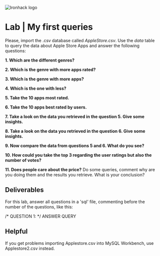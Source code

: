 ![Ironhack logo](https://i.imgur.com/1QgrNNw.png)

# Lab | My first queries


Please, import the .csv database called *AppleStore.csv*. Use the *data* table to query the data about Apple Store Apps and answer the following questions: 


**1. Which are the different genres?**

**2. Which is the genre with more apps rated?**

**3. Which is the genre with more apps?**

**4. Which is the one with less?**

**5. Take the 10 apps most rated.**

**6. Take the 10 apps best rated by users.**

**7. Take a look on the data you retrieved in the question 5. Give some insights.**

**8. Take a look on the data you retrieved in the question 6. Give some insights.**

**9. Now compare the data from questions 5 and 6. What do you see?**

**10. How could you take the top 3 regarding the user ratings but also the number of votes?**

**11. Does people care about the price?** Do some queries, comment why are you doing them and the results you retrieve. What is your conclusion?


## Deliverables 

For this lab, answer all questions in a 'sql' file, commenting before the number of the questions, like this:

/* QUESTION 1: */
ANSWER QUERY


## Helpful

If you get problems importing Applestore.csv into MySQL Workbench, use Applestore2.csv instead.

##

